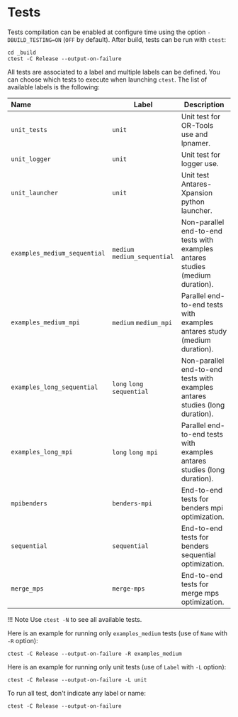 # Tests

Tests compilation  can be enabled at configure time using the option `-DBUILD_TESTING=ON` (`OFF` by default). After build, tests can be run with `ctest`:

```
cd _build
ctest -C Release --output-on-failure
```

All tests are associated to a label and multiple labels can be defined. You can choose which tests to execute when launching `ctest`. The list of available labels is the following:

| Name     | Label |Description |
|:-------|-----|-----|
| `unit_tests`  | `unit`  | Unit test for OR-Tools use and lpnamer.|
| `unit_logger`  | `unit`  | Unit test for logger use.|
| `unit_launcher`  | `unit`  |Unit test Antares-Xpansion python launcher.|
| `examples_medium_sequential`  | `medium` `medium_sequential` |Non-parallel end-to-end tests with examples antares studies (medium duration).|
| `examples_medium_mpi`  | `medium` `medium_mpi` |Parallel end-to-end tests with examples antares study (medium duration).|
| `examples_long_sequential`  | `long` `long sequential`  |Non-parallel end-to-end tests with examples antares studies (long duration).|
| `examples_long_mpi`  | `long` `long mpi`  |Parallel end-to-end tests with examples antares studies (long duration).|
| `mpibenders`  | `benders-mpi`  |End-to-end tests for benders mpi optimization.|
| `sequential`  | `sequential`  |End-to-end tests for benders sequential optimization.|
| `merge_mps`  | `merge-mps`  |End-to-end tests for merge mps optimization.|

!!! Note
    Use `ctest -N` to see all available tests.

Here is an example for running only `examples_medium` tests (use of `Name` with `-R` option):

```
ctest -C Release --output-on-failure -R examples_medium
```

Here is an example for running only unit tests (use of `Label` with `-L` option):

```
ctest -C Release --output-on-failure -L unit
```

To run all test, don't indicate any label or name:

```
ctest -C Release --output-on-failure
```
